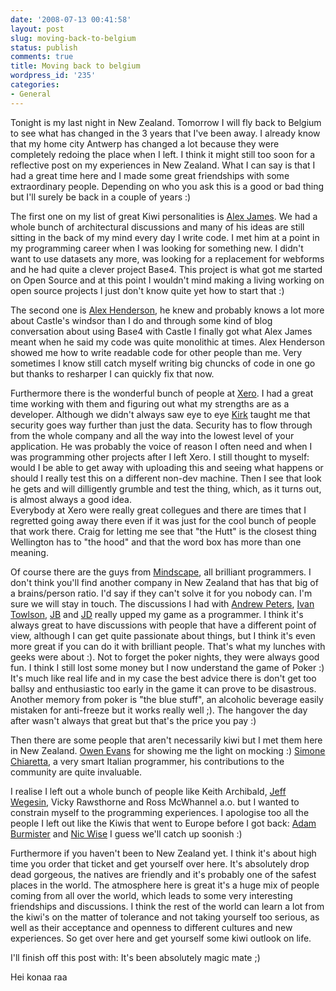```yaml
---
date: '2008-07-13 00:41:58'
layout: post
slug: moving-back-to-belgium
status: publish
comments: true
title: Moving back to belgium
wordpress_id: '235'
categories:
- General
---
```


Tonight is my last night in New Zealand. Tomorrow I will fly back to Belgium to see what has changed in the 3 years that I've been away. I already know that my home city Antwerp has changed a lot because they were completely redoing the place when I left. I think it might still too soon for a reflective post on my experiences in New Zealand. What I can say is that I had a great time here and I made some great friendships with some extraordinary people. Depending on who you ask this is a good or bad thing but I'll surely be back in a couple of years :)

The first one on my list of great Kiwi personalities is [Alex James](http://blogs.msdn.com/alexj/). We had a whole bunch of architectural discussions and many of his ideas are still sitting in the back of my mind every day I write code. I met him at a point in my programming career when I was looking for something new. I didn't want to use datasets any more, was looking for a replacement for webforms and he had quite a clever project Base4. This project is what got me started on Open Source and at this point I wouldn't mind making a living working on open source projects I just don't know quite yet how to start that :)

The second one is [Alex Henderson](http://blog.bittercoder.com/), he knew and probably knows a lot more about Castle's windsor than I do and through some kind of blog conversation about using Base4 with Castle I finally got what Alex James meant when he said my code was quite monolithic at times. Alex Henderson showed me how to write readable code for other people than me. Very sometimes I know still catch myself writing big chuncks of code in one go but thanks to resharper I can quickly fix that now.

Furthermore there is the wonderful bunch of people at [Xero](http://www.xero.com). I had a great time working with them and figuring out what my strengths are as a developer. Although we didn't always saw eye to eye [Kirk](http://pageofwords.com) taught me that security goes way further than just the data. Security has to flow through from the whole company and all the way into the lowest level of your application. He was probably the voice of reason I often need and when I was programming other projects after I left Xero. I still thought to myself: would I be able to get away with uploading this and seeing what happens or should I really test this on a different non-dev machine. Then I see that look he gets and will dilligently grumble and test the thing, which, as it turns out, is almost always a good idea.  
Everybody at Xero were really great collegues and there are times that I regretted going away there even if it was just for the cool bunch of people that work there. Craig for letting me see that "the Hutt" is the closest thing Wellington has to "the hood" and that the word box has more than one meaning.

Of course there are the guys from [Mindscape](http://www.mindscape.co.nz), all brilliant programmers. I don't think you'll find another company in New Zealand that has that big of a brains/person ratio. I'd say if they can't solve it for you nobody can. I'm sure we will stay in touch. The discussions I had with [Andrew Peters](http://andrewpeters.net/), [Ivan Towlson](http://hestia.typepad.com/), [JB](http://turtle.net.nz/blog/) and [JD](http://blog.bluecog.co.nz/) really upped my game as a programmer. I think it's always great to have discussions with people that have a different point of view, although I can get quite passionate about things, but I think it's even more great if you can do it with brilliant people. That's what my lunches with geeks were about :).
Not to forget the poker nights, they were always good fun. I think I still lost some money but I now understand the game of Poker :) It's much like real life and in my case the best advice there is don't get too ballsy and enthusiastic too early in the game it can prove to be disastrous. Another memory from poker is "the blue stuff", an alcoholic beverage easily mistaken for anti-freeze but it works really well ;). The hangover the day after wasn't always that great but that's the price you pay :)

Then there are some people that aren't necessarily kiwi but I met them here in New Zealand. [Owen Evans](http://bgeek.net/) for showing me the light on mocking :) [Simone Chiaretta](http://codeclimber.net.nz), a very smart Italian programmer, his contributions to the community are quite invaluable. 

I realise I left out a whole bunch of people like Keith Archibald, [Jeff Wegesin](http://www.jwegesin.com/), Vicky Rawsthorne and Ross McWhannel a.o. but I wanted to constrain myself to the programming experiences. I apologise too all the people I left out like the Kiwis that went to Europe before I got back: [Adam Burmister](http://www.flog.co.nz/) and [Nic Wise](http://www.fastchicken.co.nz/) I guess we'll catch up soonish :)

Furthermore if you haven't been to New Zealand yet. I think it's about high time you order that ticket and get yourself over here. It's absolutely drop dead gorgeous, the natives are friendly and it's probably one of the safest places in the world. The atmosphere here is great it's a huge mix of people coming from all over the world, which leads to some very interesting friendships and discussions.  I think the rest of the world can learn a lot from the kiwi's on the matter of tolerance and not taking yourself too serious, as well as their acceptance and openness to different cultures and new experiences. So get over here and get yourself some kiwi outlook on life. 

I'll finish off this post with: It's been absolutely magic mate ;)  

Hei konaa raa
